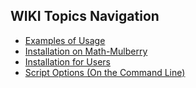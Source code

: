 ## WIKI Topics Navigation

* [Examples of Usage](https://github.gatech.edu/gtDMMB/RNADB-construction/wiki/ExampleUsage)
* [Installation on Math-Mulberry](https://github.gatech.edu/gtDMMB/RNADB-construction/wiki/MathMulberryInstallation)
* [Installation for Users](https://github.gatech.edu/gtDMMB/RNADB-construction/wiki/UserlandInstallation)
* [Script Options (On the Command Line)](https://github.gatech.edu/gtDMMB/RNADB-construction/wiki/CommandLineOptions)